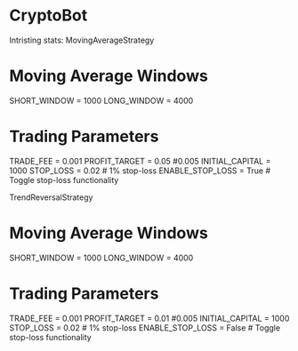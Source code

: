 # CryptoBot

Intristing stats: MovingAverageStrategy
# Moving Average Windows
SHORT_WINDOW = 1000
LONG_WINDOW = 4000

# Trading Parameters
TRADE_FEE = 0.001
PROFIT_TARGET = 0.05 #0.005
INITIAL_CAPITAL = 1000
STOP_LOSS = 0.02  # 1% stop-loss
ENABLE_STOP_LOSS = True  # Toggle stop-loss functionality


TrendReversalStrategy
# Moving Average Windows
SHORT_WINDOW = 1000
LONG_WINDOW = 4000

# Trading Parameters
TRADE_FEE = 0.001
PROFIT_TARGET = 0.01 #0.005 
INITIAL_CAPITAL = 1000
STOP_LOSS = 0.02  # 1% stop-loss
ENABLE_STOP_LOSS = False  # Toggle stop-loss functionality



